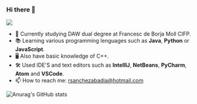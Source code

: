 ### Hi there 👋
![](https://komarev.com/ghpvc/?username=ramonsancheez&color=blueviolet)
- 🌱 Currently studying DAW dual degree at Francesc de Borja Moll CIFP.
- 📚 Learning various programming lenguages such as **Java**, **Python** or **JavaScript**.
- 🖥️ Also have basic knowledge of C++.
- 🛠️ Used IDE'S and text editors such as **IntellIJ**, **NetBeans**, **PyCharm**, **Atom** and **VSCode**.
- 📫 How to reach me: rsanchezabadia@hotmail.com

![Anurag's GitHub stats](https://github-readme-stats.vercel.app/api?username=ramonsancheez&show_icons=true&theme=radical)
<!--
**ramonsancheez/ramonsancheez** is a ✨ _special_ ✨ repository because its `README.md` (this file) appears on your GitHub profile.

Here are some ideas to get you started:

- 🌱 I’m currently learning DAW dual degree at CIFP Francesc de Borja Moll
- 📫 How to reach me: rsanchezabadia@hotmail.com
-->
